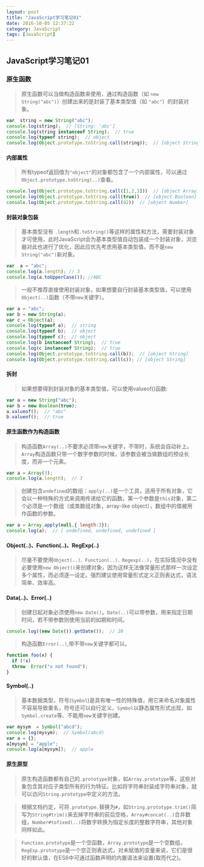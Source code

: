 ```yaml
---
layout: post
title: "JavaScript学习笔记01"
date: 2016-10-05 12:37:22
category: JavaScript
tags: [JavaScript]
---
```




## JavaScript学习笔记01


### 原生函数
>原生函数可以当做构造函数来使用，通过构造函数（如 `new String("abc")`）创建出来的是封装了基本类型值（如 `"abc"`）的封装对象。
>

``` javascript
var  string = new String("abc");
console.log(string);  // [String: 'abc']
console.log(string instanceof String);  // true
console.log(typeof string);  // object
console.log(Object.prototype.toString.call(string));  // [object String]
```

#### 内部属性
> 所有typeof返回值为`"object"`的对象都包含了一个内部属性，可以通过`Object.prototype.toString(..)`查看。

``` javascript
console.log(Object.prototype.toString.call([1,2,3]))  // [object Array]
console.log(Object.prototype.toString.call(true))  // [object Boolean]
console.log(Object.prototype.toString.call(42))  // [object Number]
```

#### 封装对象包装
> 基本类型没有 `.length`和`.toString()`等这样的属性和方法，需要封装对象才可使用，此时JavaScript会为基本类型值自动包装成一个封装对象，浏览器对此也进行了优化，因此应优先考虑用基本类型值，而不是`new  String("abc")`新对象。

``` javascript
var  a = "abc";
console.log(a.length); // 3
console.log(a.toUpperCase()); //ABC
```

>一般不推荐直接使用封装对象，如果想要自行封装基本类型值，可以使用`Object(..)`函数（不带`new`关键字）。

``` javascript
var a = "abc";
var b = new String(a);
var c = Object(a);
console.log(typeof a);  // string
console.log(typeof b);  // object
console.log(typeof c);  // object
console.log(b instanceof String);  // true
console.log(c instanceof String);  // true
console.log(Object.prototype.toString.call(b));  // [object String]
console.log(Object.prototype.toString.call(c)); // [object String]
```

#### 拆封
>如果想要得到封装对象的基本类型值，可以使用valueof()函数:

``` javascript
var a = new String("abc");
var b = new Boolean(true);
a.valueof();  // "abc"
b.valueof();  // true
```

#### 原生函数作为构造函数
> 构造函数`Array(..)`不要求必须带`new`关键字，不带时，系统会自动补上。`Array`构造函数只带一个数字参数的时候，该参数会被当做数组的预设长度，而非一个元素。

``` javascript
var a = Array(3);
console.log(a.length);  // 3
```

> 创建包含`undefined`的数组：`apply(..)`是一个工具，适用于所有对象，它会以一种特殊的方式来调用传递给它的函数。第一个参数是`this`对象，第二个必须是一个数组（或类数组对象，array-like object），数组中的值被用作函数的参数。

``` javascript
var a = Array.apply(null,{ length:3});
console.log(a);  // [ undefined, undefined, undefined ]
```

#### Object(..)、Function(..)、RegExp(..)
> 尽量不要使用`Object(..)、Function(..)、Regexp(..)`，在实际情况中没有必要使用`new Object()`来创建对象，因为这样无法像常量形式那样一次设定多个属性，而必须逐一设定。强烈建议使用常量形式定义正则表达式，语法简单、效率高。

#### Data(..)、Error(..)
> 创建日起对象必须使用`new Date()`。`Date(..)`可以带参数，用来指定日期时间，若不带参数则使用当前的如期和时间。

``` javascript
console.log((new Date()).getDate());  // 28
```

> 构造函数`Error(..)`,带不带`new`关键字都可以。

``` javascript
function foo(x) {
  if (!x)
  throw  Error("x not found");
}
```

#### Symbol(..)
> 基本数据类型，符号(`Symbol`)是具有唯一性的特殊值，用它来命名对象属性不容易导致重名，符号还可以自行定义，`Symbol`以静态属性形式出现，如`Symbol.create`等、不能用`new`关键字创建。

``` javascript
var mysym  = Symbol("abcd");
console.log(mysym);  // Symbol(abcd)
var a = {};
a[mysym] = "apple";
console.log(a[mysym]);  // apple
```

#### 原生原型
>原生构造函数都有自己的`.prototype`对象，如`Array.prototype`等，这些对象包含其对应子类型所有的行为特征。比如将字符串封装成字符串对象，就可以访问`String.prototype`中定义的方法。


>根据文档约定，可将`.prototype.`替换为`#`，如`String.prototype.trim()`简写为`String#trim()`来去掉字符串的前后空格，`Array#concat(..)`合并数组，`Number#tofixed(..)`将数字转换为指定长度的整数字符串，其他对象同样如此。

>`Function.prototype`是一个空函数，`Array.prototype`是一个空数组，`RegExp.prototype`是一个空正则表达式，对未赋值的变量来说，它们是很好的默认值，在ES6中可通过函数声明的内置语法来设置(取而代之)。

